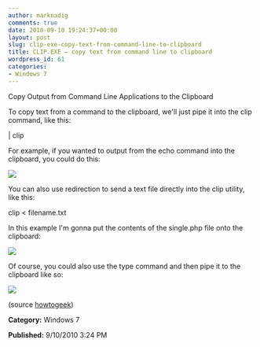 ```yaml
---
author: marknadig
comments: true
date: 2010-09-10 19:24:37+00:00
layout: post
slug: clip-exe-copy-text-from-command-line-to-clipboard
title: CLIP.EXE – copy text from command line to clipboard
wordpress_id: 61
categories:
- Windows 7
---
```


Copy Output from Command Line Applications to the Clipboard


To copy text from a command to the clipboard, we'll just pipe it into the clip command, like this:


| clip


For example, if you wanted to output from the echo command into the clipboard, you could do this:


![](/personal/marknadig/Blog/Lists/Photos/091010_1924_CLIPEXEcopy1.png)
		

You can also use redirection to send a text file directly into the clip utility, like this:


clip < filename.txt


In this example I'm gonna put the contents of the single.php file onto the clipboard:


![](/personal/marknadig/Blog/Lists/Photos/091010_1924_CLIPEXEcopy2.png)
		

Of course, you could also use the type command and then pipe it to the clipboard like so:


![](/personal/marknadig/Blog/Lists/Photos/091010_1924_CLIPEXEcopy3.png)
		

(source [howtogeek](http://www.howtogeek.com/howto/28473/how-to-copy-output-text-from-the-command-line-to-the-windows-clipboard/))




**Category:** Windows 7




**Published:** 9/10/2010 3:24 PM



